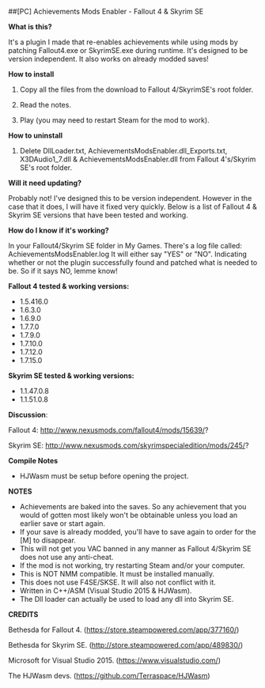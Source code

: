 ##[PC] Achievements Mods Enabler - Fallout 4 & Skyrim SE

**What is this?**

It's a plugin I made that re-enables achievements while using mods by patching Fallout4.exe or SkyrimSE.exe during runtime.
It's designed to be version independent.
It also works on already modded saves!

**How to install**

1. Copy all the files from the download to Fallout 4/SkyrimSE's root folder.

2. Read the notes.

3. Play (you may need to restart Steam for the mod to work).

**How to uninstall**

1. Delete DllLoader.txt, AchievementsModsEnabler.dll_Exports.txt, X3DAudio1_7.dll & AchievementsModsEnabler.dll from Fallout 4's/Skyrim SE's root folder.

**Will it need updating?**

Probably not! I've designed this to be version independent.
However in the case that it does, I will have it fixed very quickly.
Below is a list of Fallout 4 & Skyrim SE versions that have been tested and working.

**How do I know if it's working?**

In your Fallout4/Skyrim SE folder in My Games. There's a log file called: AchievementsModsEnabler.log
It will either say "YES" or "NO". Indicating whether or not the plugin successfully found and patched what is needed to be.
So if it says NO, lemme know!

**Fallout 4 tested & working versions:**

- 1.5.416.0
- 1.6.3.0
- 1.6.9.0
- 1.7.7.0
- 1.7.9.0
- 1.7.10.0
- 1.7.12.0
- 1.7.15.0

**Skyrim SE tested & working versions:**

- 1.1.47.0.8
- 1.1.51.0.8

**Discussion**: 

Fallout 4: http://www.nexusmods.com/fallout4/mods/15639/?

Skyrim SE: http://www.nexusmods.com/skyrimspecialedition/mods/245/?

**Compile Notes**

- HJWasm must be setup before opening the project.

**NOTES**

- Achievements are baked into the saves. So any achievement that you would of gotten most likely won't be obtainable unless you load an earlier save or start again.
- If your save is already modded, you'll have to save again to order for the [M] to disappear.
- This will not get you VAC banned in any manner as Fallout 4/Skyrim SE does not use any anti-cheat.
- If the mod is not working, try restarting Steam and/or your computer.
- This is NOT NMM compatible. It must be installed manually.
- This does not use F4SE/SKSE. It will also not conflict with it.
- Written in C++/ASM (Visual Studio 2015 & HJWasm).
- The Dll loader can actually be used to load any dll into Skyrim SE.

**CREDITS**

Bethesda for Fallout 4. (https://store.steampowered.com/app/377160/)

Bethesda for Skyrim SE. (http://store.steampowered.com/app/489830/)

Microsoft for Visual Studio 2015. (https://www.visualstudio.com/)

The HJWasm devs. (https://github.com/Terraspace/HJWasm)
